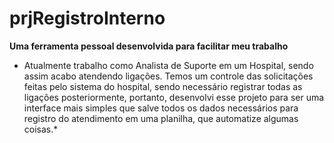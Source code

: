 # prjRegistroInterno

**Uma ferramenta pessoal desenvolvida para facilitar meu trabalho**

* Atualmente trabalho como Analista de Suporte em um Hospital, sendo assim acabo atendendo ligações. Temos um controle das solicitações feitas pelo sistema do hospital, sendo necessário registrar todas as ligações posteriormente, portanto, desenvolvi esse projeto para ser uma interface mais simples que salve todos os dados necessários para registro do atendimento em uma planilha, que automatize algumas coisas.*
